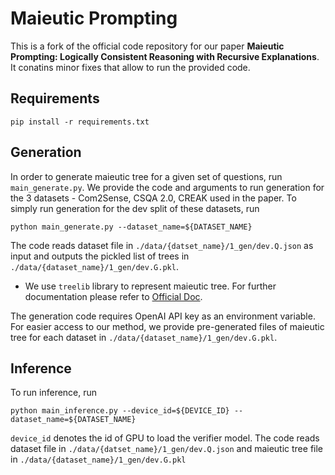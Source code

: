 # Maieutic Prompting

This is a fork of the official code repository for our paper **Maieutic Prompting: Logically Consistent Reasoning with Recursive Explanations**.
It conatins minor fixes that allow to run the provided code.

## Requirements
```shell
pip install -r requirements.txt
```

## Generation
In order to generate maieutic tree for a given set of questions, run `main_generate.py`. We provide the code and arguments to run generation for the 3 datasets - Com2Sense, CSQA 2.0, CREAK used in the paper. To simply run generation for the dev split of these datasets, run
```shell
python main_generate.py --dataset_name=${DATASET_NAME}
```
The code reads dataset file in `./data/{datset_name}/1_gen/dev.Q.json` as input and outputs the pickled list of trees in `./data/{dataset_name}/1_gen/dev.G.pkl`.
* We use `treelib` library to represent maieutic tree. For further documentation please refer to [Official Doc](https://treelib.readthedocs.io/en/latest/).

The generation code requires OpenAI API key as an environment variable. For easier access to our method, we provide pre-generated files of maieutic tree for each dataset in `./data/{dataset_name}/1_gen/dev.G.pkl`.

## Inference
To run inference, run
```shell
python main_inference.py --device_id=${DEVICE_ID} --dataset_name=${DATASET_NAME}
```
`device_id` denotes the id of GPU to load the verifier model. The code reads dataset file in `./data/{datset_name}/1_gen/dev.Q.json` and maieutic tree file in `./data/{dataset_name}/1_gen/dev.G.pkl`
